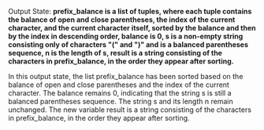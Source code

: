 Output State: **prefix_balance is a list of tuples, where each tuple contains the balance of open and close parentheses, the index of the current character, and the current character itself, sorted by the balance and then by the index in descending order, balance is 0, s is a non-empty string consisting only of characters "(" and ")" and is a balanced parentheses sequence, n is the length of s, result is a string consisting of the characters in prefix_balance, in the order they appear after sorting.**

In this output state, the list prefix_balance has been sorted based on the balance of open and close parentheses and the index of the current character. The balance remains 0, indicating that the string s is still a balanced parentheses sequence. The string s and its length n remain unchanged. The new variable result is a string consisting of the characters in prefix_balance, in the order they appear after sorting.